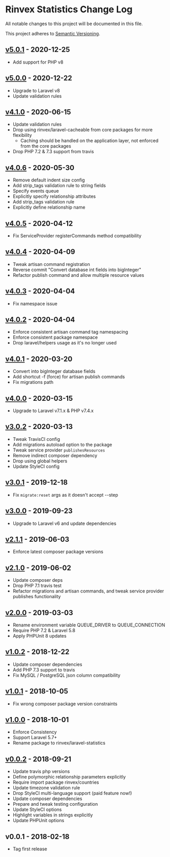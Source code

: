 # Rinvex Statistics Change Log

All notable changes to this project will be documented in this file.

This project adheres to [Semantic Versioning](CONTRIBUTING.md).


## [v5.0.1] - 2020-12-25
- Add support for PHP v8

## [v5.0.0] - 2020-12-22
- Upgrade to Laravel v8
- Update validation rules

## [v4.1.0] - 2020-06-15
- Update validation rules
- Drop using rinvex/laravel-cacheable from core packages for more flexibility
  - Caching should be handled on the application layer, not enforced from the core packages
- Drop PHP 7.2 & 7.3 support from travis

## [v4.0.6] - 2020-05-30
- Remove default indent size config
- Add strip_tags validation rule to string fields
- Specify events queue
- Explicitly specify relationship attributes
- Add strip_tags validation rule
- Explicitly define relationship name

## [v4.0.5] - 2020-04-12
- Fix ServiceProvider registerCommands method compatibility

## [v4.0.4] - 2020-04-09
- Tweak artisan command registration
- Reverse commit "Convert database int fields into bigInteger"
- Refactor publish command and allow multiple resource values

## [v4.0.3] - 2020-04-04
- Fix namespace issue

## [v4.0.2] - 2020-04-04
- Enforce consistent artisan command tag namespacing
- Enforce consistent package namespace
- Drop laravel/helpers usage as it's no longer used

## [v4.0.1] - 2020-03-20
- Convert into bigInteger database fields
- Add shortcut -f (force) for artisan publish commands
- Fix migrations path

## [v4.0.0] - 2020-03-15
- Upgrade to Laravel v7.1.x & PHP v7.4.x

## [v3.0.2] - 2020-03-13
- Tweak TravisCI config
- Add migrations autoload option to the package
- Tweak service provider `publishesResources`
- Remove indirect composer dependency
- Drop using global helpers
- Update StyleCI config

## [v3.0.1] - 2019-12-18
- Fix `migrate:reset` args as it doesn't accept --step

## [v3.0.0] - 2019-09-23
- Upgrade to Laravel v6 and update dependencies

## [v2.1.1] - 2019-06-03
- Enforce latest composer package versions

## [v2.1.0] - 2019-06-02
- Update composer deps
- Drop PHP 7.1 travis test
- Refactor migrations and artisan commands, and tweak service provider publishes functionality

## [v2.0.0] - 2019-03-03
- Rename environment variable QUEUE_DRIVER to QUEUE_CONNECTION
- Require PHP 7.2 & Laravel 5.8
- Apply PHPUnit 8 updates

## [v1.0.2] - 2018-12-22
- Update composer dependencies
- Add PHP 7.3 support to travis
- Fix MySQL / PostgreSQL json column compatibility

## [v1.0.1] - 2018-10-05
- Fix wrong composer package version constraints

## [v1.0.0] - 2018-10-01
- Enforce Consistency
- Support Laravel 5.7+
- Rename package to rinvex/laravel-statistics

## [v0.0.2] - 2018-09-21
- Update travis php versions
- Define polymorphic relationship parameters explicitly
- Require import package rinvex/countries
- Update timezone validation rule
- Drop StyleCI multi-language support (paid feature now!)
- Update composer dependencies
- Prepare and tweak testing configuration
- Update StyleCI options
- Highlight variables in strings explicitly
- Update PHPUnit options

## v0.0.1 - 2018-02-18
- Tag first release

[v5.0.1]: https://github.com/rinvex/laravel-statistics/compare/v5.0.0...v5.0.1
[v5.0.0]: https://github.com/rinvex/laravel-statistics/compare/v4.1.0...v5.0.0
[v4.1.0]: https://github.com/rinvex/laravel-statistics/compare/v4.0.6...v4.1.0
[v4.0.6]: https://github.com/rinvex/laravel-statistics/compare/v4.0.5...v4.0.6
[v4.0.5]: https://github.com/rinvex/laravel-statistics/compare/v4.0.4...v4.0.5
[v4.0.4]: https://github.com/rinvex/laravel-statistics/compare/v4.0.3...v4.0.4
[v4.0.3]: https://github.com/rinvex/laravel-statistics/compare/v4.0.2...v4.0.3
[v4.0.2]: https://github.com/rinvex/laravel-statistics/compare/v4.0.1...v4.0.2
[v4.0.1]: https://github.com/rinvex/laravel-statistics/compare/v4.0.0...v4.0.1
[v4.0.0]: https://github.com/rinvex/laravel-statistics/compare/v3.0.2...v4.0.0
[v3.0.2]: https://github.com/rinvex/laravel-statistics/compare/v3.0.1...v3.0.2
[v3.0.1]: https://github.com/rinvex/laravel-statistics/compare/v3.0.0...v3.0.1
[v3.0.0]: https://github.com/rinvex/laravel-statistics/compare/v2.1.1...v3.0.0
[v2.1.1]: https://github.com/rinvex/laravel-statistics/compare/v2.1.0...v2.1.1
[v2.1.0]: https://github.com/rinvex/laravel-statistics/compare/v2.0.0...v2.1.0
[v2.0.0]: https://github.com/rinvex/laravel-statistics/compare/v1.0.2...v2.0.0
[v1.0.2]: https://github.com/rinvex/laravel-statistics/compare/v1.0.1...v1.0.2
[v1.0.1]: https://github.com/rinvex/laravel-statistics/compare/v1.0.0...v1.0.1
[v1.0.0]: https://github.com/rinvex/laravel-statistics/compare/v0.0.2...v1.0.0
[v0.0.2]: https://github.com/rinvex/laravel-statistics/compare/v0.0.1...v0.0.2
